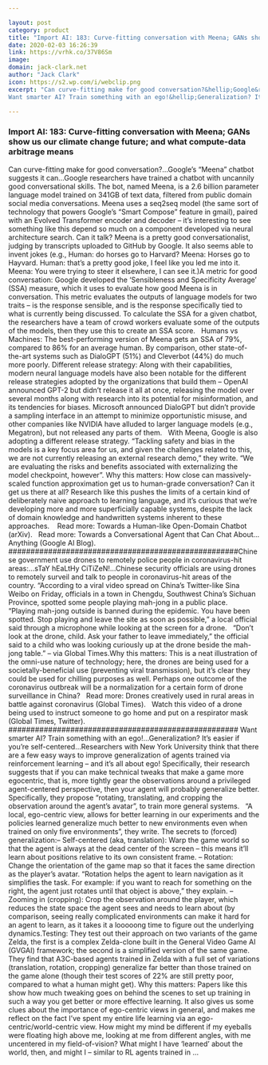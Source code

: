```yaml
---

layout: post
category: product
title: "Import AI: 183: Curve-fitting conversation with Meena; GANs show us our climate change future; and what compute-data arbitrage means  "
date: 2020-02-03 16:26:39
link: https://vrhk.co/37V86Sm
image: 
domain: jack-clark.net
author: "Jack Clark"
icon: https://s2.wp.com/i/webclip.png
excerpt: "Can curve-fitting make for good conversation?&hellip;Google&rsquo;s &ldquo;Meena&rdquo; chatbot suggests it can&hellip;Google researchers have trained a chatbot with uncannily good conversational skills. The bot, named Meena, is a 2.6 billion parameter language model trained on 341GB of text data, filtered from public domain social media conversations. Meena uses a seq2seq model (the same sort of technology that powers Google&rsquo;s &ldquo;Smart Compose&rdquo; feature in gmail), paired with an Evolved Transformer encoder and decoder &ndash; it&rsquo;s interesting to see something like this depend so much on a component developed via neural architecture search. Can it talk? Meena is a pretty good conversationalist, judging by transcripts uploaded to GitHub by Google. It also seems able to invent jokes (e.g., Human: do horses go to Harvard? Meena: Horses go to Hayvard. Human: that&rsquo;s a pretty good joke, I feel like you led me into it. Meena: You were trying to steer it elsewhere, I can see it.)A metric for good conversation: Google developed the &lsquo;Sensibleness and Specificity Average&rsquo; (SSA) measure, which it uses to evaluate how good Meena is in conversation. This metric evaluates the outputs of language models for two traits &ndash; is the response sensible, and is the response specifically tied to what is currently being discussed. To calculate the SSA for a given chatbot, the researchers have a team of crowd workers evaluate some of the outputs of the models, then they use this to create an SSA score.  &nbsp; Humans vs Machines: The best-performing version of Meena gets an SSA of 79%, compared to 86% for an average human. By comparison, other state-of-the-art systems such as DialoGPT (51%) and Cleverbot (44%) do much more poorly. Different release strategy: Along with their capabilities, modern neural language models have also been notable for the different release strategies adopted by the organizations that build them &ndash; OpenAI announced GPT-2 but didn&rsquo;t release it all at once, releasing the model over several months along with research into its potential for misinformation, and its tendencies for biases. Microsoft announced DialoGPT but didn&rsquo;t provide a sampling interface in an attempt to minimize opportunistic misuse, and other companies like NVIDIA have alluded to larger language models (e.g., Megatron), but not released any parts of them.  &nbsp; With Meena, Google is also adopting a different release strategy. &ldquo;Tackling safety and bias in the models is a key focus area for us, and given the challenges related to this, we are not currently releasing an external research demo,&rdquo; they write. &ldquo;We are evaluating the risks and benefits associated with externalizing the model checkpoint, however&rdquo;. Why this matters: How close can massively-scaled function approximation get us to human-grade conversation? Can it get us there at all? Research like this pushes the limits of a certain kind of deliberately naive approach to learning language, and it&rsquo;s curious that we&rsquo;re developing more and more superficially capable systems, despite the lack of domain knowledge and handwritten systems inherent to these approaches.&nbsp;  &nbsp; Read more: Towards a Human-like Open-Domain Chatbot (arXiv).  &nbsp; Read more: Towards a Conversational Agent that Can Chat About&hellip; Anything (Google AI Blog). ####################################################Chinese government use drones to remotely police people in coronavirus-hit areas:&hellip;sTaY hEaLtHy CiTiZeN!&hellip;Chinese security officials are using drones to remotely surveil and talk to people in coronavirus-hit areas of the country. &ldquo;According to a viral video spread on China&rsquo;s Twitter-like Sina Weibo on Friday, officials in a town in Chengdu, Southwest China&rsquo;s Sichuan Province, spotted some people playing mah-jong in a public place.  &nbsp; &ldquo;Playing mah-jong outside is banned during the epidemic. You have been spotted. Stop playing and leave the site as soon as possible,&rdquo; a local official said through a microphone while looking at the screen for a drone.  &nbsp; &ldquo;Don&rsquo;t look at the drone, child. Ask your father to leave immediately,&rdquo; the official said to a child who was looking curiously up at the drone beside the mah-jong table.&rdquo; &ndash; via Global Times.Why this matters: This is a neat illustration of the omni-use nature of technology; here, the drones are being used for a societally-beneficial use (preventing viral transmission), but it&rsquo;s clear they could be used for chilling purposes as well. Perhaps one outcome of the coronavirus outbreak will be a normalization for a certain form of drone surveillance in China? &nbsp; Read more: Drones creatively used in rural areas in battle against coronavirus (Global Times). &nbsp; Watch this video of a drone being used to instruct someone to go home and put on a respirator mask (Global Times, Twitter). &nbsp; ####################################################
Want smarter AI? Train something with an ego!&hellip;Generalization? It&rsquo;s easier if you&rsquo;re self-centered&hellip;Researchers with New York University think that there are a few easy ways to improve generalization of agents trained via reinforcement learning &ndash; and it&rsquo;s all about ego! Specifically, their research suggests that if you can make technical tweaks that make a game more egocentric, that is, more tightly gear the observations around a privileged agent-centered perspective, then your agent will probably generalize better. Specifically, they propose &ldquo;rotating, translating, and cropping the observation around the agent&rsquo;s avatar&rdquo;, to train more general systems.  &nbsp; &ldquo;A local, ego-centric view, allows for better learning in our experiments and the policies learned generalize much better to new environments even when trained on only five environments&rdquo;, they write. The secrets to (forced) generalization:&ndash; Self-centered (aka, translation): Warp the game world so that the agent is always at the dead center of the screen &ndash; this means it&rsquo;ll learn about positions relative to its own consistent frame. &ndash; Rotation: Change the orientation of the game map so that it faces the same direction as the player&rsquo;s avatar. &ldquo;Rotation helps the agent to learn navigation as it simplifies the task. For example: if you want to reach for something on the right, the agent just rotates until that object is above,&rdquo; they explain. &ndash; Zooming in (cropping): Crop the observation around the player, which reduces the state space the agent sees and needs to learn about (by comparison, seeing really complicated environments can make it hard for an agent to learn, as it takes it a looooong time to figure out the underlying dynamics.Testing: They test out their approach on two variants of the game Zelda, the first is a complex Zelda-clone built in the General Video Game AI (GVGAI) framework; the second is a simplified version of the same game. They find that A3C-based agents trained in Zelda with a full set of variations (translation, rotation, cropping) generalize far better than those trained on the game alone (though their test scores of 22% are still pretty poor, compared to what a human might get). Why this matters: Papers like this show how much tweaking goes on behind the scenes to set up training in such a way you get better or more effective learning. It also gives us some clues about the importance of ego-centric views in general, and makes me reflect on the fact I&rsquo;ve spent my entire life learning via an ego-centric/world-centric view. How might my mind be different if my eyeballs were floating high above me, looking at me from different angles, with me uncentered in my field-of-vision? What might I have &lsquo;learned&rsquo; about the world, then, and might I &ndash; similar to RL agents trained in …"

---
```


### Import AI: 183: Curve-fitting conversation with Meena; GANs show us our climate change future; and what compute-data arbitrage means  

Can curve-fitting make for good conversation?&hellip;Google&rsquo;s &ldquo;Meena&rdquo; chatbot suggests it can&hellip;Google researchers have trained a chatbot with uncannily good conversational skills. The bot, named Meena, is a 2.6 billion parameter language model trained on 341GB of text data, filtered from public domain social media conversations. Meena uses a seq2seq model (the same sort of technology that powers Google&rsquo;s &ldquo;Smart Compose&rdquo; feature in gmail), paired with an Evolved Transformer encoder and decoder &ndash; it&rsquo;s interesting to see something like this depend so much on a component developed via neural architecture search. Can it talk? Meena is a pretty good conversationalist, judging by transcripts uploaded to GitHub by Google. It also seems able to invent jokes (e.g., Human: do horses go to Harvard? Meena: Horses go to Hayvard. Human: that&rsquo;s a pretty good joke, I feel like you led me into it. Meena: You were trying to steer it elsewhere, I can see it.)A metric for good conversation: Google developed the &lsquo;Sensibleness and Specificity Average&rsquo; (SSA) measure, which it uses to evaluate how good Meena is in conversation. This metric evaluates the outputs of language models for two traits &ndash; is the response sensible, and is the response specifically tied to what is currently being discussed. To calculate the SSA for a given chatbot, the researchers have a team of crowd workers evaluate some of the outputs of the models, then they use this to create an SSA score.  &nbsp; Humans vs Machines: The best-performing version of Meena gets an SSA of 79%, compared to 86% for an average human. By comparison, other state-of-the-art systems such as DialoGPT (51%) and Cleverbot (44%) do much more poorly. Different release strategy: Along with their capabilities, modern neural language models have also been notable for the different release strategies adopted by the organizations that build them &ndash; OpenAI announced GPT-2 but didn&rsquo;t release it all at once, releasing the model over several months along with research into its potential for misinformation, and its tendencies for biases. Microsoft announced DialoGPT but didn&rsquo;t provide a sampling interface in an attempt to minimize opportunistic misuse, and other companies like NVIDIA have alluded to larger language models (e.g., Megatron), but not released any parts of them.  &nbsp; With Meena, Google is also adopting a different release strategy. &ldquo;Tackling safety and bias in the models is a key focus area for us, and given the challenges related to this, we are not currently releasing an external research demo,&rdquo; they write. &ldquo;We are evaluating the risks and benefits associated with externalizing the model checkpoint, however&rdquo;. Why this matters: How close can massively-scaled function approximation get us to human-grade conversation? Can it get us there at all? Research like this pushes the limits of a certain kind of deliberately naive approach to learning language, and it&rsquo;s curious that we&rsquo;re developing more and more superficially capable systems, despite the lack of domain knowledge and handwritten systems inherent to these approaches.&nbsp;  &nbsp; Read more: Towards a Human-like Open-Domain Chatbot (arXiv).  &nbsp; Read more: Towards a Conversational Agent that Can Chat About&hellip; Anything (Google AI Blog). ####################################################Chinese government use drones to remotely police people in coronavirus-hit areas:&hellip;sTaY hEaLtHy CiTiZeN!&hellip;Chinese security officials are using drones to remotely surveil and talk to people in coronavirus-hit areas of the country. &ldquo;According to a viral video spread on China&rsquo;s Twitter-like Sina Weibo on Friday, officials in a town in Chengdu, Southwest China&rsquo;s Sichuan Province, spotted some people playing mah-jong in a public place.  &nbsp; &ldquo;Playing mah-jong outside is banned during the epidemic. You have been spotted. Stop playing and leave the site as soon as possible,&rdquo; a local official said through a microphone while looking at the screen for a drone.  &nbsp; &ldquo;Don&rsquo;t look at the drone, child. Ask your father to leave immediately,&rdquo; the official said to a child who was looking curiously up at the drone beside the mah-jong table.&rdquo; &ndash; via Global Times.Why this matters: This is a neat illustration of the omni-use nature of technology; here, the drones are being used for a societally-beneficial use (preventing viral transmission), but it&rsquo;s clear they could be used for chilling purposes as well. Perhaps one outcome of the coronavirus outbreak will be a normalization for a certain form of drone surveillance in China? &nbsp; Read more: Drones creatively used in rural areas in battle against coronavirus (Global Times). &nbsp; Watch this video of a drone being used to instruct someone to go home and put on a respirator mask (Global Times, Twitter). &nbsp; ####################################################
Want smarter AI? Train something with an ego!&hellip;Generalization? It&rsquo;s easier if you&rsquo;re self-centered&hellip;Researchers with New York University think that there are a few easy ways to improve generalization of agents trained via reinforcement learning &ndash; and it&rsquo;s all about ego! Specifically, their research suggests that if you can make technical tweaks that make a game more egocentric, that is, more tightly gear the observations around a privileged agent-centered perspective, then your agent will probably generalize better. Specifically, they propose &ldquo;rotating, translating, and cropping the observation around the agent&rsquo;s avatar&rdquo;, to train more general systems.  &nbsp; &ldquo;A local, ego-centric view, allows for better learning in our experiments and the policies learned generalize much better to new environments even when trained on only five environments&rdquo;, they write. The secrets to (forced) generalization:&ndash; Self-centered (aka, translation): Warp the game world so that the agent is always at the dead center of the screen &ndash; this means it&rsquo;ll learn about positions relative to its own consistent frame. &ndash; Rotation: Change the orientation of the game map so that it faces the same direction as the player&rsquo;s avatar. &ldquo;Rotation helps the agent to learn navigation as it simplifies the task. For example: if you want to reach for something on the right, the agent just rotates until that object is above,&rdquo; they explain. &ndash; Zooming in (cropping): Crop the observation around the player, which reduces the state space the agent sees and needs to learn about (by comparison, seeing really complicated environments can make it hard for an agent to learn, as it takes it a looooong time to figure out the underlying dynamics.Testing: They test out their approach on two variants of the game Zelda, the first is a complex Zelda-clone built in the General Video Game AI (GVGAI) framework; the second is a simplified version of the same game. They find that A3C-based agents trained in Zelda with a full set of variations (translation, rotation, cropping) generalize far better than those trained on the game alone (though their test scores of 22% are still pretty poor, compared to what a human might get). Why this matters: Papers like this show how much tweaking goes on behind the scenes to set up training in such a way you get better or more effective learning. It also gives us some clues about the importance of ego-centric views in general, and makes me reflect on the fact I&rsquo;ve spent my entire life learning via an ego-centric/world-centric view. How might my mind be different if my eyeballs were floating high above me, looking at me from different angles, with me uncentered in my field-of-vision? What might I have &lsquo;learned&rsquo; about the world, then, and might I &ndash; similar to RL agents trained in …